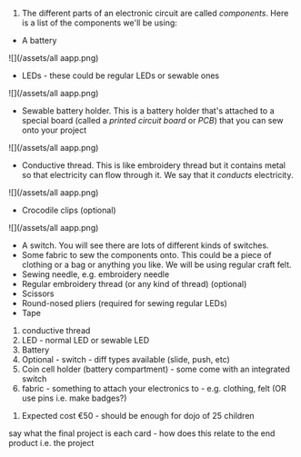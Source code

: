 1. The different parts of an electronic circuit are called *components*. Here is a list of the components we'll be using:
 * A battery
 
 ![](/assets/all aapp.png)
 * LEDs - these could be regular LEDs or sewable ones
 
 ![](/assets/all aapp.png)
 * Sewable battery holder. This is a battery holder that's attached to a special board (called a *printed circuit board* or *PCB*) that you can sew onto your project 
 
 ![](/assets/all aapp.png)
 * Conductive thread. This is like embroidery thread but it contains metal so that electricity can flow through it. We say that it *conducts* electricity.
 
 ![](/assets/all aapp.png)
 * Crocodile clips (optional)
 
 ![](/assets/all aapp.png)
 * A switch. You will see there are lots of different kinds of switches.
 * Some fabric to sew the components onto. This could be a piece of clothing or a bag or anything you like. We will be using regular craft felt.
 * Sewing needle, e.g. embroidery needle
 * Regular embroidery thread (or any kind of thread) (optional)
 * Scissors
 * Round-nosed pliers (required for sewing regular LEDs)
 * Tape
 
1. conductive thread
2. LED - normal LED or sewable LED
3. Battery
4. Optional - switch - diff types available \(slide, push, etc\)
5. Coin cell holder \(battery compartment\) - some come with an integrated switch
6. fabric - something to attach your electronics to - e.g. clothing, felt \(OR use pins i.e. make badges?\)
<!-- TODO: INSERT PICTURES OF ALL OF THESE! -->

1. Expected cost €50 - should be enough for dojo of 25 children



say what the final project is
each card - how does this relate to the end product i.e. the project


